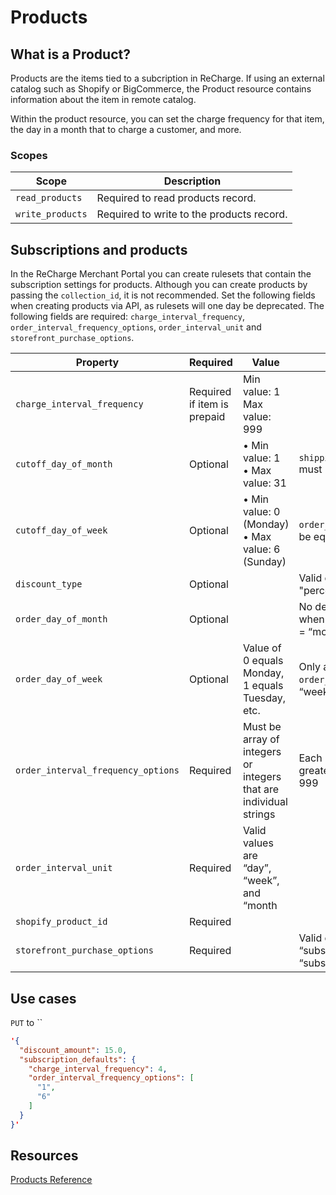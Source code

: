 # Products
## What is a Product?
Products are the items tied to a subcription in ReCharge. If using an external catalog such as Shopify or BigCommerce, the Product resource contains information about the item in remote catalog.

Within the product resource, you can set the charge frequency for that item, the day in a month that to charge a customer, and more.

### Scopes
|Scope|Description|
|-|-|
|`read_products`| Required to read products record.|
|`write_products`| Required to write to the products record.|

## Subscriptions and products

In the ReCharge Merchant Portal you can create rulesets that contain the subscription settings for products. Although you can create products by passing the `collection_id`, it is not recommended. Set the following fields when creating products via API, as rulesets will one day be deprecated. The following fields are required: `charge_interval_frequency`, `order_interval_frequency_options`, `order_interval_unit` and `storefront_purchase_options`.

|Property|Required|Value|Note|
|-|-|-|-|
|`charge_interval_frequency`|Required if item is prepaid| Min value: 1 <br>  Max value: 999||
|`cutoff_day_of_month`|Optional|• Min value: 1<br>• Max value: 31|`shipping_interval_unit` must be equal to "month"|
|`cutoff_day_of_week`|Optional|• Min value: 0 (Monday)<br>• Max value: 6 (Sunday)|`order_interval_unit` must be equal to "week".|
|`discount_type`|Optional||Valid option is only "percentage"|
|`order_day_of_month`|Optional||No default. Only applicable when `order_interval_unit` = “month”.|
|`order_day_of_week`| Optional|Value of 0 equals Monday, 1 equals Tuesday, etc.|Only applicable when `order_interval_unit` = “week”.|
|`order_interval_frequency_options`|Required|Must be array of integers or integers that are individual strings|Each integer/string must be greater than 0 and less than 999|
|`order_interval_unit`|Required|Valid values are “day”, “week”, and “month||
|`shopify_product_id`|Required|||
|`storefront_purchase_options`|Required||Valid options are “subscription_only” or “subscription_and_onetime”.|

## Use cases
<!--
type: tab
title: Updating a Product
-->
`PUT` to ``

```json
'{
  "discount_amount": 15.0,
  "subscription_defaults": {
    "charge_interval_frequency": 4,
    "order_interval_frequency_options": [
      "1",
      "6"
    ]
  }
}'
```
<!-- type: tab-end -->


## Resources
[Products Reference](https://developer.rechargepayments.com/#products)

